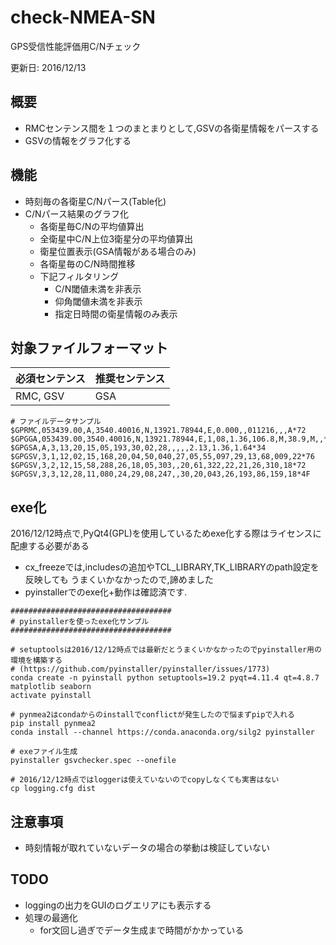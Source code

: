 # check-NMEA-SN
GPS受信性能評価用C/Nチェック

更新日: 2016/12/13


## 概要
* RMCセンテンス間を１つのまとまりとして,GSVの各衛星情報をパースする
* GSVの情報をグラフ化する

## 機能
* 時刻毎の各衛星C/Nパース(Table化)
* C/Nパース結果のグラフ化
    * 各衛星毎C/Nの平均値算出
    * 全衛星中C/N上位3衛星分の平均値算出
    * 衛星位置表示(GSA情報がある場合のみ)
    * 各衛星毎のC/N時間推移
    * 下記フィルタリング
        * C/N閾値未満を非表示
        * 仰角閾値未満を非表示
        * 指定日時間の衛星情報のみ表示

## 対象ファイルフォーマット

| 必須センテンス | 推奨センテンス |
|----------------|----------------|
| RMC, GSV       | GSA            |

```
# ファイルデータサンプル
$GPRMC,053439.00,A,3540.40016,N,13921.78944,E,0.000,,011216,,,A*72
$GPGGA,053439.00,3540.40016,N,13921.78944,E,1,08,1.36,106.8,M,38.9,M,,*5A
$GPGSA,A,3,13,20,15,05,193,30,02,28,,,,,2.13,1.36,1.64*34
$GPGSV,3,1,12,02,15,168,20,04,50,040,27,05,55,097,29,13,68,009,22*76
$GPGSV,3,2,12,15,58,288,26,18,05,303,,20,61,322,22,21,26,310,18*72
$GPGSV,3,3,12,28,11,080,24,29,08,247,,30,20,043,26,193,86,159,18*4F
```

## exe化
2016/12/12時点で,PyQt4(GPL)を使用しているためexe化する際はライセンスに配慮する必要がある
* cx_freezeでは,includesの追加やTCL_LIBRARY,TK_LIBRARYのpath設定を反映しても
  うまくいかなかったので,諦めました
* pyinstallerでのexe化+動作は確認済です.

```
####################################
# pyinstallerを使ったexe化サンプル
####################################

# setuptoolsは2016/12/12時点では最新だとうまくいかなかったのでpyinstaller用の環境を構築する
# (https://github.com/pyinstaller/pyinstaller/issues/1773)
conda create -n pyinstall python setuptools=19.2 pyqt=4.11.4 qt=4.8.7 matplotlib seaborn
activate pyinstall

# pynmea2はcondaからのinstallでconflictが発生したので悩まずpipで入れる
pip install pynmea2
conda install --channel https://conda.anaconda.org/silg2 pyinstaller

# exeファイル生成
pyinstaller gsvchecker.spec --onefile

# 2016/12/12時点ではloggerは使えていないのでcopyしなくても実害はない
cp logging.cfg dist
```


## 注意事項
* 時刻情報が取れていないデータの場合の挙動は検証していない

## TODO
* loggingの出力をGUIのログエリアにも表示する
* 処理の最適化
    * for文回し過ぎでデータ生成まで時間がかかっている


